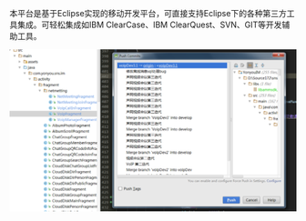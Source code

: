 
本平台是基于Eclipse实现的移动开发平台，可直接支持Eclipse下的各种第三方工具集成。可轻松集成如IBM ClearCase、IBM ClearQuest、SVN、GIT等开发辅助工具。


![](/assets/35.png)


